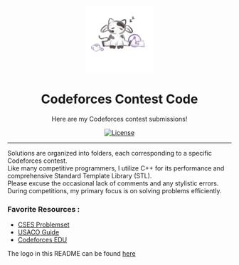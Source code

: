 <div align="center">
   <img src="https://github.com/cpinitiative/cpinitiative/blob/master/src/images/tournament/clipped_mascot.png" width=30% height=30%> 

# Codeforces Contest Code

Here are my Codeforces contest submissions!

[![License](https://img.shields.io/badge/license-GPLv3-00acc1?label=license&style=flat&labelColor=282c34&logo=GNU)](LICENSE)
</div>

---

Solutions are organized into folders, each corresponding to a specific Codeforces contest.\
Like many competitive programmers, I utilize C++ for its performance and comprehensive Standard Template Library (STL).\
Please excuse the occasional lack of comments and any stylistic errors. \
During competitions, my primary focus is on solving problems efficiently.

### Favorite Resources :
* [CSES Problemset](https://cses.fi/problemset/)
* [USACO Guide](https://usaco.guide/)
* [Codeforces EDU](https://codeforces.com/edu/courses)

The logo in this README can be found [here](https://github.com/cpinitiative/cpinitiative/blob/master/src/images/tournament/clipped_mascot.png)
